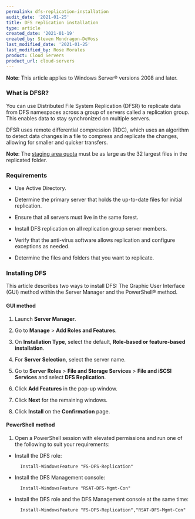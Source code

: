 ```yaml
---
permalink: dfs-replication-installation
audit_date: '2021-01-25'
title: DFS replication installation
type: article
created_date: '2021-01-19'
created_by: Steven Mondragon-DeVoss
last_modified_date: '2021-01-25'
last_modified_by: Rose Morales
product: Cloud Servers
product_url: cloud-servers
---
```


**Note**: This article applies to Windows Server&reg; versions 2008 and later.

### What is DFSR?

You can use Distributed File System Replication (DFSR) to replicate data from DFS namespaces across a group of
servers called a replication group. This enables data to stay synchronized on multiple servers.

DFSR uses remote differential compression (RDC), which uses an algorithm to detect data changes in a file to
compress and replicate the changes, allowing for smaller and quicker transfers.

**Note**: The [staging area quota](https://docs-ospc.rackspace.com/support/how-to/cloud-servers/determine-dfsr-staging-quota/) must be as large as the 32
largest files in the replicated folder.

### Requirements

- Use Active Directory.

- Determine the primary server that holds the up-to-date files for initial replication.

- Ensure that all servers must live in the same forest.

- Install DFS replication on all replication group server members.

- Verify that the anti-virus software allows replication and configure exceptions as needed.

- Determine the files and folders that you want to replicate.

### Installing DFS

This article describes two ways to install DFS: The Graphic User Interface (GUI) method
within the Server Manager and the PowerShell&reg; method.

#### GUI method

1. Launch **Server Manager**.

2. Go to **Manage** > **Add Roles and Features**.

3. On **Installation Type**, select the default, **Role-based or feature-based installation**.

4. For **Server Selection**, select the server name.

5. Go to **Server Roles** > **File and Storage Services** > **File and iSCSI Services** and select **DFS Replication**.

6. Click **Add Features** in the pop-up window.

7. Click **Next** for the remaining windows.

8. Click **Install** on the **Confirmation** page.

#### PowerShell method

1. Open a PowerShell session with elevated permissions and run one of the
   following to suit your requirements:

- Install the DFS role:

        Install-WindowsFeature "FS-DFS-Replication"

- Install the DFS Management console:

        Install-WindowsFeature "RSAT-DFS-Mgmt-Con"

- Install the DFS role and the DFS Management console at the same time:

        Install-WindowsFeature "FS-DFS-Replication","RSAT-DFS-Mgmt-Con"
